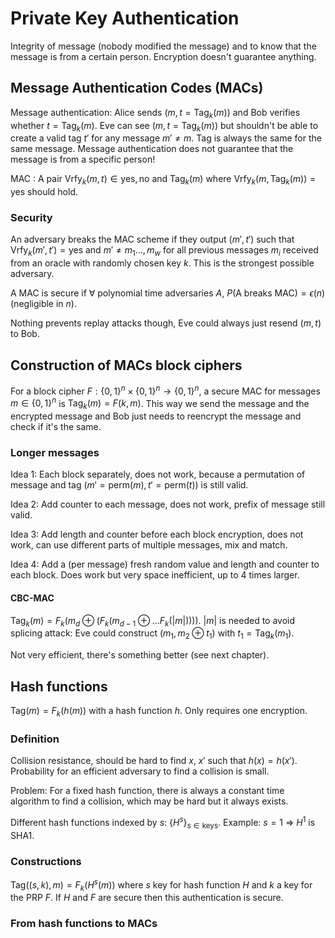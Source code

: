 # Private Key Authentication

Integrity of message (nobody modified the message) and to know that the message is from a certain person. Encryption doesn't guarantee anything.

## Message Authentication Codes (MACs)

Message authentication: Alice sends $(m, t=\text{Tag}_k(m))$ and Bob verifies whether $t=\text{Tag}_k(m)$. Eve can see $(m, t=\text{Tag}_k(m))$ but shouldn't be able to create a valid tag $t'$ for any message $m'\neq m$. Tag is always the same for the same message. Message authentication does not guarantee that the message is from a specific person!

MAC
 : A pair $\text{Vrfy}_k(m, t) \in {\text{yes}, \text{no}}$ and $\text{Tag}_k(m)$ where $\text{Vrfy}_k(m, \text{Tag}_k(m))=\text{yes}$ should hold.

### Security

An adversary breaks the MAC scheme if they output $(m', t')$ such that $\text{Vrfy}_k(m', t')=\text{yes}$ and $m'\neq m_1\dots,m_w$ for all previous messages $m_i$ received from an oracle with randomly chosen key $k$. This is the strongest possible adversary. 

A MAC is secure if $\forall$ polynomial time adversaries $A$, $P(\text{A breaks MAC})=\epsilon(n)$ (negligible in $n$).

Nothing prevents replay attacks though, Eve could always just resend $(m, t)$ to Bob.

## Construction of MACs block ciphers

For a block cipher $F:\{0,1\}^n\times\{0,1\}^n\to\{0,1\}^n$, a secure MAC for messages $m\in\{0,1\}^n$ is $\text{Tag}_k(m)=F(k,m)$. This way we send the message and the encrypted message and Bob just needs to reencrypt the message and check if it's the same.

### Longer messages

Idea 1: Each block separately, does not work, because a permutation of message and tag $(m'=\text{perm}(m), t'=\text{perm}(t))$ is still valid.

Idea 2: Add counter to each message, does not work, prefix of message still valid.

Idea 3: Add length and counter before each block encryption, does not work, can use different parts of multiple messages, mix and match.

Idea 4: Add a (per message) fresh random value and length and counter to each block. Does work but very space inefficient, up to 4 times larger.

#### CBC-MAC

$\text{Tag}_k(m) = F_k(m_d \oplus (F_k(m_{d-1}\oplus\dots F_k(|m|))))$. $|m|$ is needed to avoid splicing attack: Eve could construct $(m_1, m_2\oplus t_1)$ with $t_1=\text{Tag}_k(m_1)$.

Not very efficient, there's something better (see next chapter).

## Hash functions

$\text{Tag}(m) = F_k(h(m))$ with a hash function $h$. Only requires one encryption.

### Definition

Collision resistance, should be hard to find $x$, $x'$ such that $h(x) = h(x')$. Probability for an efficient adversary to find a collision is small.

Problem: For a fixed hash function, there is always a constant time algorithm to find a collision, which may be hard but it always exists.

Different hash functions indexed by $s$: $\{H^s\}_{s\in\text{keys}}$. Example: $s=1$ => $H^1$ is SHA1.

### Constructions

$\text{Tag}((s, k), m) = F_k(H^s(m))$ where $s$ key for hash function $H$ and $k$ a key for the PRP $F$. If $H$ and $F$ are secure then this authentication is secure.

### From hash functions to MACs


